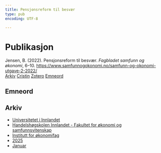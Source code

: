 ```yaml
---
title: Pensjonsreform til besvær
type: pub
encoding: UTF-8

---
```

<h1>Publikasjon</h1>
<article id="csl-bib-container-3A7X3Y55" class="csl-bib-container">
  <div class="csl-bib-body"> <div class="csl-entry">Jensen, B. (2022). Pensjonsreform til besvær. <i>Fagbladet samfunn og økonomi</i>, 6–10. <a href="https://www.samfunnogokonomi.no/samfunn-og-okonomi-utgave-2-2022/">https://www.samfunnogokonomi.no/samfunn-og-okonomi-utgave-2-2022/</a></div> </div>
  <div class="csl-bib-buttons">
    <a href="#taxonomy-article-3A7X3Y55" alt="archive" class="csl-bib-button">Arkiv</a>
    <a href="https://app.cristin.no/results/show.jsf?id=2348490" alt="Cristin" class="csl-bib-button">Cristin</a>
    <a href="http://zotero.org/groups/5881554/items/3A7X3Y55" alt="Zotero" class="csl-bib-button">Zotero</a>
    <a href="#keywords-article-3A7X3Y55" alt="keywords" class="csl-bib-button">Emneord</a>
  </div>
  <div id="csl-bib-meta-container-3A7X3Y55"></div>
</article>
<div id="csl-bib-meta-3A7X3Y55" class="csl-bib-meta">
  <article id="keywords-article-3A7X3Y55" class="keywords-article">
    <h1>Emneord</h1>
    
  </article>
  <article id="taxonomy-article-3A7X3Y55" class="taxonomy-article">
    <h1>Arkiv</h1>
    <ul>
      <li>
        <a href="/nn/archive/?key=3DCRN523">Universitetet i Innlandet</a>
      </li>
      <li>
        <a href="/nn/archive/?key=DU8Q9LN9">Handelshøgskolen Innlandet - Fakultet for økonomi og samfunnsvitenskap</a>
      </li>
      <li>
        <a href="/nn/archive/?key=3IQA89I8">Institutt for økonomifag</a>
      </li>
      <li>
        <a href="/nn/archive/?key=7XFLPQNF">2025</a>
      </li>
      <li>
        <a href="/nn/archive/?key=GN22DUGA">Januar</a>
      </li>
    </ul>
  </article>
</div>
